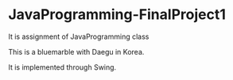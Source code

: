 # JavaProgramming-FinalProject1
It is assignment of JavaProgramming class

This is a bluemarble with Daegu in Korea.

It is implemented through Swing.


